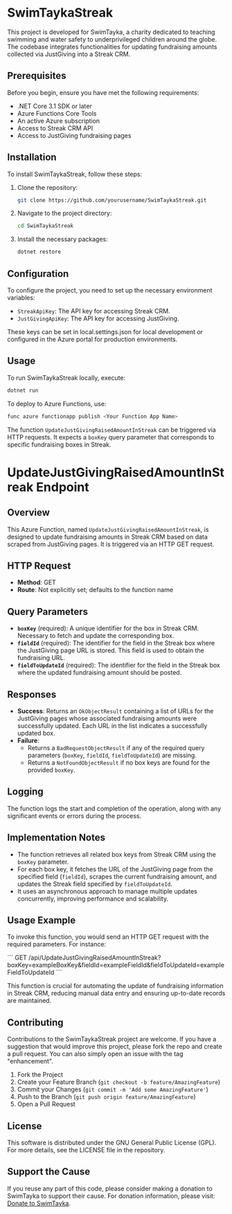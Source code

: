 ﻿
# SwimTaykaStreak

This project is developed for SwimTayka, a charity dedicated to teaching swimming and water safety to underprivileged children around the globe. The codebase integrates functionalities for updating fundraising amounts collected via JustGiving into a Streak CRM.

## Prerequisites

Before you begin, ensure you have met the following requirements:
- .NET Core 3.1 SDK or later
- Azure Functions Core Tools
- An active Azure subscription
- Access to Streak CRM API
- Access to JustGiving fundraising pages

## Installation

To install SwimTaykaStreak, follow these steps:

1. Clone the repository:
   ```bash
   git clone https://github.com/yourusername/SwimTaykaStreak.git
   ```
2. Navigate to the project directory:
   ```bash
   cd SwimTaykaStreak
   ```
3. Install the necessary packages:
   ```bash
   dotnet restore
   ```

## Configuration

To configure the project, you need to set up the necessary environment variables:
- `StreakApiKey`: The API key for accessing Streak CRM.
- `JustGivingApiKey`: The API key for accessing JustGiving.

These keys can be set in local.settings.json for local development or configured in the Azure portal for production environments.

## Usage

To run SwimTaykaStreak locally, execute:
```bash
dotnet run
```

To deploy to Azure Functions, use:
```bash
func azure functionapp publish <Your Function App Name>
```

The function `UpdateJustGivingRaisedAmountInStreak` can be triggered via HTTP requests. It expects a `boxKey` query parameter that corresponds to specific fundraising boxes in Streak.


# UpdateJustGivingRaisedAmountInStreak Endpoint

## Overview
This Azure Function, named `UpdateJustGivingRaisedAmountInStreak`, is designed to update fundraising amounts in Streak CRM based on data scraped from JustGiving pages. It is triggered via an HTTP GET request.

## HTTP Request
- **Method**: GET
- **Route**: Not explicitly set; defaults to the function name

## Query Parameters
- **`boxKey`** (required): A unique identifier for the box in Streak CRM. Necessary to fetch and update the corresponding box.
- **`fieldId`** (required): The identifier for the field in the Streak box where the JustGiving page URL is stored. This field is used to obtain the fundraising URL.
- **`fieldToUpdateId`** (required): The identifier for the field in the Streak box where the updated fundraising amount should be posted.

## Responses
- **Success**: Returns an `OkObjectResult` containing a list of URLs for the JustGiving pages whose associated fundraising amounts were successfully updated. Each URL in the list indicates a successfully updated box.
- **Failure**:
  - Returns a `BadRequestObjectResult` if any of the required query parameters (`boxKey`, `fieldId`, `fieldToUpdateId`) are missing.
  - Returns a `NotFoundObjectResult` if no box keys are found for the provided `boxKey`.

## Logging
The function logs the start and completion of the operation, along with any significant events or errors during the process.

## Implementation Notes
- The function retrieves all related box keys from Streak CRM using the `boxKey` parameter.
- For each box key, it fetches the URL of the JustGiving page from the specified field (`fieldId`), scrapes the current fundraising amount, and updates the Streak field specified by `fieldToUpdateId`.
- It uses an asynchronous approach to manage multiple updates concurrently, improving performance and scalability.

## Usage Example
To invoke this function, you would send an HTTP GET request with the required parameters. For instance:

\`\`\`
GET /api/UpdateJustGivingRaisedAmountInStreak?boxKey=exampleBoxKey&fieldId=exampleFieldId&fieldToUpdateId=exampleFieldToUpdateId
\`\`\`

This function is crucial for automating the update of fundraising information in Streak CRM, reducing manual data entry and ensuring up-to-date records are maintained.

## Contributing

Contributions to the SwimTaykaStreak project are welcome. If you have a suggestion that would improve this project, please fork the repo and create a pull request. You can also simply open an issue with the tag "enhancement".

1. Fork the Project
2. Create your Feature Branch (`git checkout -b feature/AmazingFeature`)
3. Commit your Changes (`git commit -m 'Add some AmazingFeature'`)
4. Push to the Branch (`git push origin feature/AmazingFeature`)
5. Open a Pull Request

## License

This software is distributed under the GNU General Public License (GPL). For more details, see the LICENSE file in the repository.

## Support the Cause

If you reuse any part of this code, please consider making a donation to SwimTayka to support their cause. For donation information, please visit: [Donate to SwimTayka](https://swimtayka.org/donate).

